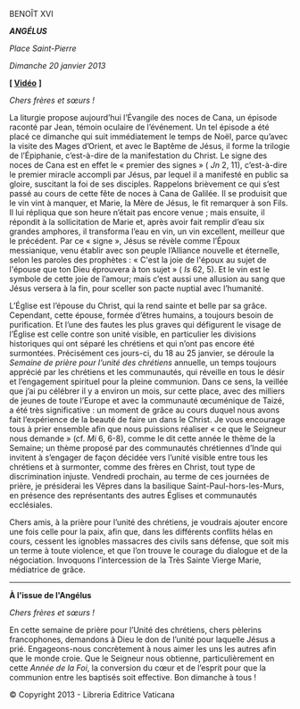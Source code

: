 BENOÎT XVI

***ANGÉLUS***

*Place Saint-Pierre*

*Dimanche 20 janvier 2013*

**\[ [Vidéo](https://www.youtube.com/watch?v=V2kCRCcHnUU&list=PLC9tK3J1RlaZGkT-qS3F021VSzUv-YuwO&index=6&ab_channel=TheVatican-Archive)** **\]**

*Chers frères et sœurs !*

La liturgie propose aujourd’hui l’Évangile des noces de Cana, un épisode raconté par Jean, témoin oculaire de l’événement. Un tel épisode a été placé ce dimanche qui suit immédiatement le temps de Noël, parce qu’avec la visite des Mages d’Orient, et avec le Baptême de Jésus, il forme la trilogie de l’Épiphanie, c’est-à-dire de la manifestation du Christ. Le signe des noces de Cana est en effet le « premier des signes » ( *Jn* 2, 11), c’est-à-dire le premier miracle accompli par Jésus, par lequel il a manifesté en public sa gloire, suscitant la foi de ses disciples. Rappelons brièvement ce qui s’est passé au cours de cette fête de noces à Cana de Galilée. Il se produisit que le vin vint à manquer, et Marie, la Mère de Jésus, le fit remarquer à son Fils. Il lui répliqua que son heure n’était pas encore venue ; mais ensuite, il répondit à la sollicitation de Marie et, après avoir fait remplir d’eau six grandes amphores, il transforma l’eau en vin, un vin excellent, meilleur que le précédent. Par ce « signe », Jésus se révèle comme l’Époux messianique, venu établir avec son peuple l’Alliance nouvelle et éternelle, selon les paroles des prophètes : « C'est la joie de l'époux au sujet de l'épouse que ton Dieu éprouvera à ton sujet » ( *Is* 62, 5). Et le vin est le symbole de cette joie de l’amour; mais c’est aussi une allusion au sang que Jésus versera à la fin, pour sceller son pacte nuptial avec l’humanité.

L’Église est l’épouse du Christ, qui la rend sainte et belle par sa grâce. Cependant, cette épouse, formée d’êtres humains, a toujours besoin de purification. Et l’une des fautes les plus graves qui défigurent le visage de l’Église est celle contre son unité visible, en particulier les divisions historiques qui ont séparé les chrétiens et qui n’ont pas encore été surmontées. Précisément ces jours-ci, du 18 au 25 janvier, se déroule la *Semaine de prière pour l’unité des chrétiens* annuelle, un temps toujours apprécié par les chrétiens et les communautés, qui réveille en tous le désir et l’engagement spirituel pour la pleine communion. Dans ce sens, la veillée que j’ai pu célébrer il y a environ un mois, sur cette place, avec des milliers de jeunes de toute l’Europe et avec la communauté œcuménique de Taizé, a été très significative : un moment de grâce au cours duquel nous avons fait l’expérience de la beauté de faire un dans le Christ. Je vous encourage tous à prier ensemble afin que nous puissions réaliser « ce que le Seigneur nous demande » (cf. *Mi* 6, 6-8), comme le dit cette année le thème de la Semaine; un thème proposé par des communautés chrétiennes d’Inde qui invitent à s’engager de façon décidée vers l’unité visible entre tous les chrétiens et à surmonter, comme des frères en Christ, tout type de discrimination injuste. Vendredi prochain, au terme de ces journées de prière, je présiderai les Vêpres dans la basilique Saint-Paul-hors-les-Murs, en présence des représentants des autres Églises et communautés ecclésiales.

Chers amis, à la prière pour l’unité des chrétiens, je voudrais ajouter encore une fois celle pour la paix, afin que, dans les différents conflits hélas en cours, cessent les ignobles massacres des civils sans défense, que soit mis un terme à toute violence, et que l’on trouve le courage du dialogue et de la négociation. Invoquons l’intercession de la Très Sainte Vierge Marie, médiatrice de grâce.

* * *

**À l'issue de l'Angélus**

*Chers frères et sœurs !*

En cette semaine de prière pour l’Unité des chrétiens, chers pèlerins francophones, demandons à Dieu le don de l’unité pour laquelle Jésus a prié. Engageons-nous concrètement à nous aimer les uns les autres afin que le monde croie. Que le Seigneur nous obtienne, particulièrement en cette *Année de la Foi*, la conversion du cœur et de l’esprit pour que la communion entre les baptisés soit effective. Bon dimanche à tous !

© Copyright 2013 - Libreria Editrice Vaticana